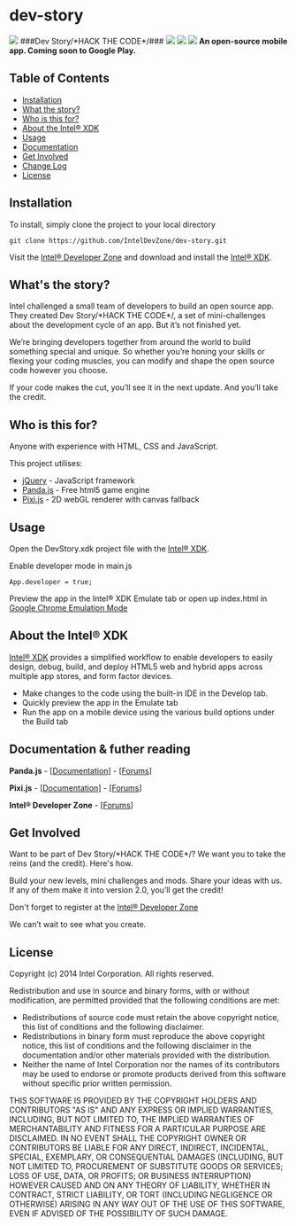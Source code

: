 dev-story
=========
![](https://github.com/IntelDevZone/dev-story/blob/master/creative/splash.jpg)
###Dev Story/\*HACK THE CODE\*/###
![](https://github.com/IntelDevZone/dev-story/blob/master/creative/screenshot1.jpg)
![](https://github.com/IntelDevZone/dev-story/blob/master/creative/screenshot2.jpg)
![](https://github.com/IntelDevZone/dev-story/blob/master/creative/screenshot3.jpg)
**An open-source mobile app. Coming soon to Google Play.**

Table of Contents
-----------------  
- [Installation](#installation)
- [What the story?](#whats-the-story)
- [Who is this for?](#who-is-this-for)
- [About the Intel® XDK](#about-the-intel-xdk)
- [Usage](#usage)
- [Documentation](#documentation)
- [Get Involved](#get-involved)
- [Change Log](#change-log)
- [License](#license)

Installation
------------
To install, simply clone the project to your local directory

	git clone https://github.com/IntelDevZone/dev-story.git

Visit the [Intel® Developer Zone](http://software.intel.com/) and download and install the [Intel® XDK](https://software.intel.com/en-us/html5/tools).

What's the story?
------------
Intel challenged a small team of developers to build an open source app. They created Dev Story/\*HACK THE CODE\*/, a set of mini-challenges about the development cycle of an app. But it’s not finished yet.

We’re bringing developers together from around the world to build something special and unique. So whether you’re honing your skills or flexing your coding muscles, you can modify and shape the open source code however you choose.

If your code makes the cut, you’ll see it in the next update. And you’ll take the credit.

Who is this for?
------------
Anyone with experience with HTML, CSS and JavaScript.

This project utilises:

- [jQuery](http://jquery.com/) - JavaScript framework
- [Panda.js](http://www.pandajs.net/) - Free html5 game engine
- [Pixi.js](http://www.pixijs.com/) - 2D webGL renderer with canvas fallback

Usage
------------
Open the DevStory.xdk project file with the [Intel® XDK](https://software.intel.com/en-us/html5/tools).

Enable developer mode in main.js
	
	App.developer = true;

Preview the app in the Intel® XDK Emulate tab or open up index.html in [Google Chrome Emulation Mode](https://developer.chrome.com/devtools/docs/device-mode)

About the Intel® XDK
------------
[Intel® XDK](https://software.intel.com/en-us/html5/tools) provides a simplified workflow to enable developers to easily design, debug, build, and deploy HTML5 web and hybrid apps across multiple app stores, and form factor devices.

- Make changes to the code using the built-in IDE in the Develop tab.
- Quickly preview the app in the Emulate tab
- Run the app on a mobile device using the various build options under the Build tab

Documentation & futher reading
------------
**Panda.js** - [[Documentation](http://www.pandajs.net/docs/)] - [[Forums](http://www.html5gamedevs.com/forum/19-pandajs/)]

**Pixi.js** - [[Documentation](http://www.goodboydigital.com/pixijs/docs/)] - [[Forums](http://www.html5gamedevs.com/forum/15-pixijs/)]

**Intel® Developer Zone** - [[Forums](https://software.intel.com/en-us/forums/html5-application-development)]

<!--**Dev Story blog** - [[Read the full story]()]-->

Get Involved
------------
Want to be part of Dev Story/\*HACK THE CODE\*/? We want you to take the reins (and the credit). Here's how.

Build your new levels, mini challenges and mods. Share your ideas with us. If any of them make it into version 2.0, you’ll get the credit!

Don't forget to register at the [Intel® Developer Zone](http://software.intel.com/)

We can’t wait to see what you create.

<!--Change Log
------------

v1.0-->

License
------------

Copyright (c) 2014 Intel Corporation. All rights reserved.

Redistribution and use in source and binary forms, with or without
modification, are permitted provided that the following conditions are
met:

   * Redistributions of source code must retain the above copyright
notice, this list of conditions and the following disclaimer.
   * Redistributions in binary form must reproduce the above
copyright notice, this list of conditions and the following disclaimer
in the documentation and/or other materials provided with the
distribution.
   * Neither the name of Intel Corporation nor the names of its
contributors may be used to endorse or promote products derived from
this software without specific prior written permission.

THIS SOFTWARE IS PROVIDED BY THE COPYRIGHT HOLDERS AND CONTRIBUTORS
"AS IS" AND ANY EXPRESS OR IMPLIED WARRANTIES, INCLUDING, BUT NOT
LIMITED TO, THE IMPLIED WARRANTIES OF MERCHANTABILITY AND FITNESS FOR
A PARTICULAR PURPOSE ARE DISCLAIMED. IN NO EVENT SHALL THE COPYRIGHT
OWNER OR CONTRIBUTORS BE LIABLE FOR ANY DIRECT, INDIRECT, INCIDENTAL,
SPECIAL, EXEMPLARY, OR CONSEQUENTIAL DAMAGES (INCLUDING, BUT NOT
LIMITED TO, PROCUREMENT OF SUBSTITUTE GOODS OR SERVICES; LOSS OF USE,
DATA, OR PROFITS; OR BUSINESS INTERRUPTION) HOWEVER CAUSED AND ON ANY
THEORY OF LIABILITY, WHETHER IN CONTRACT, STRICT LIABILITY, OR TORT
(INCLUDING NEGLIGENCE OR OTHERWISE) ARISING IN ANY WAY OUT OF THE USE
OF THIS SOFTWARE, EVEN IF ADVISED OF THE POSSIBILITY OF SUCH DAMAGE.